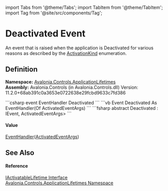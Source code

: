 import Tabs from '@theme/Tabs'; 
import TabItem from '@theme/TabItem'; 
import Tag from '@site/src/components/Tag'; 

# Deactivated Event


An event that is raised when the application is Deactivated for various reasons as described by the <a href="T_Avalonia_Controls_ApplicationLifetimes_ActivationKind">ActivationKind</a> enumeration.



## Definition
**Namespace:** <a href="N_Avalonia_Controls_ApplicationLifetimes">Avalonia.Controls.ApplicationLifetimes</a>  
**Assembly:** Avalonia.Controls (in Avalonia.Controls.dll) Version: 11.2.0+68ab391c0a3653e0722638e29fcbd9633c7fd386

<Tabs groupId="api-code-preview">
<TabItem value="csharp" label="C#">
```csharp
event EventHandler<ActivatedEventArgs> Deactivated
```
</TabItem>
<TabItem value="vb" label="VB">
```vb
Event Deactivated As EventHandler(Of ActivatedEventArgs)
```
</TabItem>
<TabItem value="fsharp" label="F#">
```fsharp
abstract Deactivated : IEvent<EventHandler<ActivatedEventArgs>,
    ActivatedEventArgs>
```
</TabItem>
</Tabs>



#### Value
<a href="https://learn.microsoft.com/dotnet/api/system.eventhandler-1" target="_blank" rel="noopener noreferrer">EventHandler</a>(<a href="T_Avalonia_Controls_ApplicationLifetimes_ActivatedEventArgs">ActivatedEventArgs</a>)

## See Also


#### Reference
<a href="T_Avalonia_Controls_ApplicationLifetimes_IActivatableLifetime">IActivatableLifetime Interface</a>  
<a href="N_Avalonia_Controls_ApplicationLifetimes">Avalonia.Controls.ApplicationLifetimes Namespace</a>  
